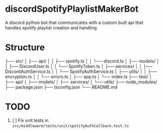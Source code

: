 # discordSpotifyPlaylistMakerBot

A discord python bot that communicates with a custom built api that handles
spotify playlist creation and handling

# Structure

├── src/ │ ├── api/ │ │ ├── spotify.ts │ │ └── discord.ts │ ├── models/ │ │ ├──
DiscordUser.ts │ │ └── SpotifyToken.ts │ ├── services/ │ │ ├──
DiscordAuthService.ts │ │ └── SpotifyAuthService.ts │ ├── utils/ │ │ ├──
encryption.ts │ │ └── errors.ts │ ├── app.ts │ └── index.ts ├── test/ │ ├── api/
│ ├── models/ │ ├── services/ │ └── utils/ ├── node_modules/ ├── package.json
├── tsconfig.json └── README.md

# TODO

1. [ ] Fix unit tests in `src/middleware/tests/unit/spotifyAuthCallback.test.ts`
